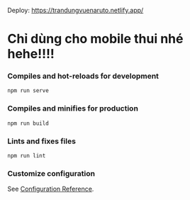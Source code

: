 
Deploy: https://trandungvuenaruto.netlify.app/

<h1>Chỉ dùng cho mobile thui nhé hehe!!!!</h1>

### Compiles and hot-reloads for development
```
npm run serve
```

### Compiles and minifies for production
```
npm run build
```

### Lints and fixes files
```
npm run lint
```

### Customize configuration
See [Configuration Reference](https://cli.vuejs.org/config/).
